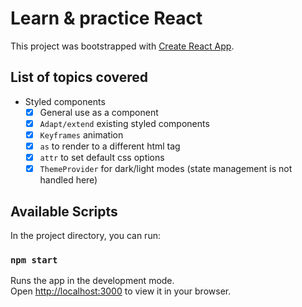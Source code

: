# Learn & practice React

This project was bootstrapped with [Create React App](https://github.com/facebook/create-react-app).

## List of topics covered
- Styled components
  - [x] General use as a component
  - [x] `Adapt/extend` existing styled components
  - [x] `Keyframes` animation
  - [x] `as` to render to a different html tag
  - [x] `attr` to set default css options
  - [x] `ThemeProvider` for dark/light modes (state management is not handled here)

## Available Scripts

In the project directory, you can run:

### `npm start`

Runs the app in the development mode.\
Open [http://localhost:3000](http://localhost:3000) to view it in your browser.
